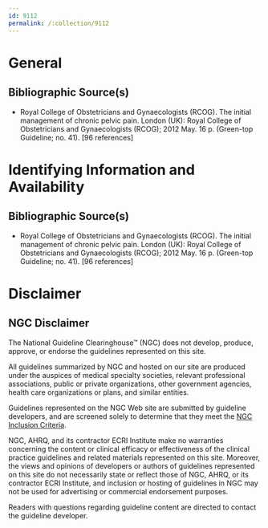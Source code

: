```yaml
---
id: 9112
permalink: /:collection/9112
---
```


# General

## Bibliographic Source(s)

- Royal College of Obstetricians and Gynaecologists (RCOG). The initial management of chronic pelvic pain. London (UK): Royal College of Obstetricians and Gynaecologists (RCOG); 2012 May. 16 p. (Green-top Guideline; no. 41). [96 references]

# Identifying Information and Availability

## Bibliographic Source(s)

- Royal College of Obstetricians and Gynaecologists (RCOG). The initial management of chronic pelvic pain. London (UK): Royal College of Obstetricians and Gynaecologists (RCOG); 2012 May. 16 p. (Green-top Guideline; no. 41). [96 references]

# Disclaimer

## NGC Disclaimer

The National Guideline Clearinghouse™ (NGC) does not develop, produce, approve, or endorse the guidelines represented on this site.

All guidelines summarized by NGC and hosted on our site are produced under the auspices of medical specialty societies, relevant professional associations, public or private organizations, other government agencies, health care organizations or plans, and similar entities.

Guidelines represented on the NGC Web site are submitted by guideline developers, and are screened solely to determine that they meet the [NGC Inclusion Criteria](/help-and-about/summaries/inclusion-criteria).

NGC, AHRQ, and its contractor ECRI Institute make no warranties concerning the content or clinical efficacy or effectiveness of the clinical practice guidelines and related materials represented on this site. Moreover, the views and opinions of developers or authors of guidelines represented on this site do not necessarily state or reflect those of NGC, AHRQ, or its contractor ECRI Institute, and inclusion or hosting of guidelines in NGC may not be used for advertising or commercial endorsement purposes.

Readers with questions regarding guideline content are directed to contact the guideline developer.

